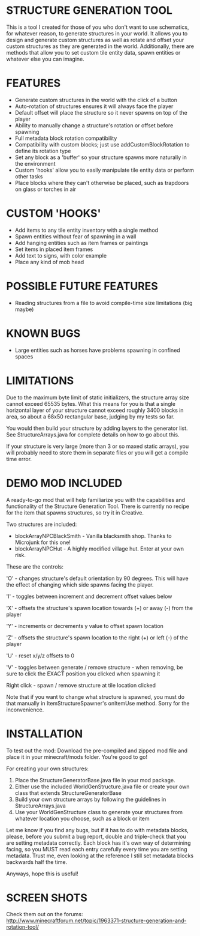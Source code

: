 STRUCTURE GENERATION TOOL
=========================
This is a tool I created for those of you who don't want to use schematics, for whatever reason, to generate structures in your world. It allows you to design and generate custom structures as well as rotate and offset your custom structures as they are generated in the world. Additionally, there are methods that allow you to set custom tile entity data, spawn entities or whatever else you can imagine.

FEATURES
========
- Generate custom structures in the world with the click of a button
- Auto-rotation of structures ensures it will always face the player
- Default offset will place the structure so it never spawns on top of the player
- Ability to manually change a structure's rotation or offset before spawning
- Full metadata block rotation compatibility
- Compatibility with custom blocks; just use addCustomBlockRotation to define its rotation type
- Set any block as a 'buffer' so your structure spawns more naturally in the environment
- Custom 'hooks' allow you to easily manipulate tile entity data or perform other tasks
- Place blocks where they can't otherwise be placed, such as trapdoors on glass or torches in air

CUSTOM 'HOOKS'
==============
- Add items to any tile entity inventory with a single method
- Spawn entities without fear of spawning in a wall
- Add hanging entities such as item frames or paintings
- Set items in placed item frames
- Add text to signs, with color example
- Place any kind of mob head
 
POSSIBLE FUTURE FEATURES
========================
- Reading structures from a file to avoid compile-time size limitations (big maybe)
 
KNOWN BUGS
==========
- Large entities such as horses have problems spawning in confined spaces

LIMITATIONS
===========
Due to the maximum byte limit of static initializers, the structure array size cannot exceed 65535 bytes. What this means for you is that a single horizontal layer of your structure cannot exceed roughly 3400 blocks in area, so about a 68x50 rectangular base, judging by my tests so far.

You would then build your structure by adding layers to the generator list. See StructureArrays.java for complete details on how to go about this.

If your structure is very large (more than 3 or so maxed static arrays), you will probably need to store them in separate files or you will get a compile time error.

DEMO MOD INCLUDED
=================
A ready-to-go mod that will help familiarize you with the capabilities and functionality of the Structure Generation
Tool. There is currently no recipe for the item that spawns structures, so try it in Creative.

Two structures are included:
- blockArrayNPCBlackSmith - Vanilla blacksmith shop. Thanks to Microjunk for this one!
- blockArrayNPCHut - A highly modified village hut. Enter at your own risk.

These are the controls:

'O' - changes structure's default orientation by 90 degrees. This will have the effect of changing which side spawns facing the player.

'I' - toggles between increment and decrement offset values below

'X' - offsets the structure's spawn location towards (+) or away (-) from the player

'Y' - increments or decrements y value to offset spawn location

'Z' - offsets the structure's spawn location to the right (+) or left (-) of the player

'U' - reset x/y/z offsets to 0

'V' - toggles between generate / remove structure - when removing, be sure to click the EXACT position you clicked when spawning it

Right click - spawn / remove structure at tile location clicked

Note that if you want to change what structure is spawned, you must do that manually in ItemStructureSpawner's
onItemUse method. Sorry for the inconvenience.

INSTALLATION
============
To test out the mod:
Download the pre-compiled and zipped mod file and place it in your minecraft/mods folder. You're good to go!

For creating your own structures:

1. Place the StructureGeneratorBase.java file in your mod package.
2. Either use the included WorldGenStructure.java file or create your own class that extends StructureGeneratorBase
3. Build your own structure arrays by following the guidelines in StructureArrays.java
4. Use your WorldGenStructure class to generate your structures from whatever location you choose, such as a block or item

Let me know if you find any bugs, but if it has to do with metadata blocks, please, before you submit a bug report,
double and triple-check that you are setting metadata correctly. Each block has it's own way of determining facing,
so you MUST read each entry carefully every time you are setting metadata. Trust me, even looking at the reference
I still set metadata blocks backwards half the time.

Anyways, hope this is useful!

SCREEN SHOTS
============
Check them out on the forums: http://www.minecraftforum.net/topic/1963371-structure-generation-and-rotation-tool/
